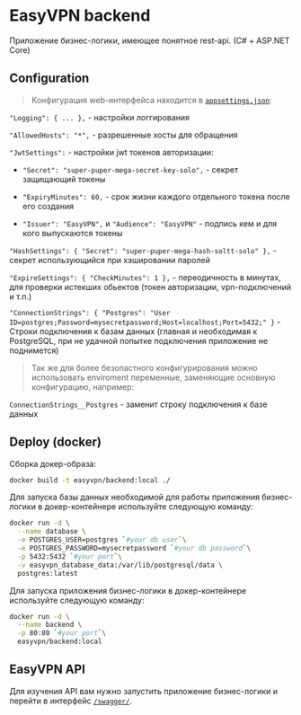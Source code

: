 # EasyVPN backend
Приложение бизнес-логики, имеющее понятное rest-api. (C# + ASP.NET Core)


## Configuration
> Конфигурация web-интерфейса находится в [`appsettings.json`](./src/EasyVPN.Api/appsettings.json):

`"Logging": { ... },` - настройки логгирования

`"AllowedHosts": "*",` - разрешенные хосты для обращения

`"JwtSettings":` - настройки jwt токенов авторизации:

 - `"Secret": "super-puper-mega-secret-key-solo",` - секрет защищающий токены
 - `"ExpiryMinutes": 60,` - срок жизни каждого отдельного токена после его создания

 - `"Issuer": "EasyVPN",` и `"Audience": "EasyVPN"` - подпись кем и для кого выпускаются токены

`"HashSettings": { "Secret": "super-puper-mega-hash-soltt-solo" },` - секрет использующийся при хэшировании паролей

`"ExpireSettings": { "CheckMinutes": 1 },` - переодичность в минутах, для проверки истекших обьектов (токен авторизации, vpn-подключений и т.п.)

`"ConnectionStrings": { "Postgres": "User ID=postgres;Password=mysecretpassword;Host=localhost;Port=5432;" }` - Строки подключения к базам данных
(главная и необходимая к PostgreSQL, при не удачной попытке подключения приложение не поднимется)

> Так же для более безопастного конфигурирования можно использовать enviroment переменные, заменяющие основную конфигурацию, например:

`ConnectionStrings__Postgres` - заменит строку подключения к базе данных


## Deploy (docker)
Сборка докер-образа:
```bash
docker build -t easyvpn/backend:local ./
```

Для запуска базы данных необходимой для работы приложения бизнес-логики в докер-контейнере используйте следующую команду:
```bash
docker run -d \
  --name database \
  -e POSTGRES_USER=postgres `#your db user`\
  -e POSTGRES_PASSWORD=mysecretpassword `#your db password`\
  -p 5432:5432 `#your port`\
  -v easyvpn_database_data:/var/lib/postgresql/data \
  postgres:latest
```

Для запуска приложения бизнес-логики в докер-контейнере используйте следующую команду:
```bash
docker run -d \
  --name backend \
  -p 80:80 `#your port`\
  easyvpn/backend:local
```

## EasyVPN API
Для изучения API вам нужно запустить приложение бизнес-логики и перейти в интерфейс [`/swagger/`](http://localhost/swagger/).
